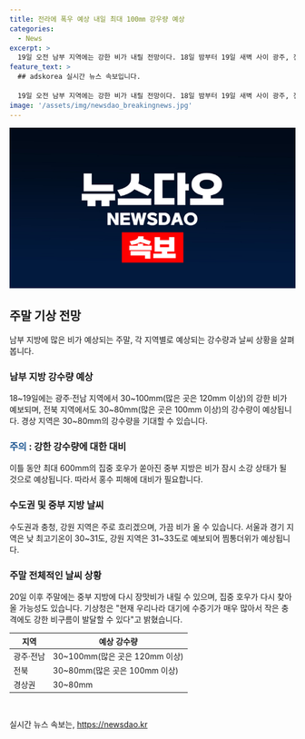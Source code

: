 ```yaml
---
title: 전라에 폭우 예상 내일 최대 100㎜ 강우량 예상
categories:
  - News
excerpt: >
  19일 오전 남부 지역에는 강한 비가 내릴 전망이다. 18일 밤부터 19일 새벽 사이 광주, 전남, 경북 지역에서 시간당 20~30㎜의 강한 비가 예상됐다. 기상청은 중부 지방에 최대 600㎜의 집중 호우가 쏟아진 데 이어 비가 소강 상태를 보일 것으로 전망했다. 수도권과 충청, 강원은 흐리고 가끔 비가 오겠으며, 낮 최고기온은 서울 31도, 경기 30~31도, 강원 31~33도로 예상된다. 주말에는 장마전선이 중부 지방으로 다시 이동하면서 장맛비가 예상되며, 집중 호우가 재발할 가능성도 있다고 기상청은 밝혔다.
feature_text: >
  ## adskorea 실시간 뉴스 속보입니다.

  19일 오전 남부 지역에는 강한 비가 내릴 전망이다. 18일 밤부터 19일 새벽 사이 광주, 전남, 경북 지역에서 시간당 20~30㎜의 강한 비가 예상됐다. 기상청은 중부 지방에 최대 600㎜의 집중 호우가 쏟아진 데 이어 비가 소강 상태를 보일 것으로 전망했다. 수도권과 충청, 강원은 흐리고 가끔 비가 오겠으며, 낮 최고기온은 서울 31도, 경기 30~31도, 강원 31~33도로 예상된다. 주말에는 장마전선이 중부 지방으로 다시 이동하면서 장맛비가 예상되며, 집중 호우가 재발할 가능성도 있다고 기상청은 밝혔다.
image: '/assets/img/newsdao_breakingnews.jpg'
---
```


<p><img src="/assets/img/newsdao_breakingnews.jpg" alt="adskorea 속보" /></p>

<h2 data-ke-size="size26">주말 기상 전망</h2>

<p data-ke-size="size16">남부 지방에 많은 비가 예상되는 주말, 각 지역별로 예상되는 강수량과 날씨 상황을 살펴봅니다.</p>

<h3>남부 지방 강수량 예상</h3>

<p data-ke-size="size16">18~19일에는 광주·전남 지역에서 30~100mm(많은 곳은 120mm 이상)의 강한 비가 예보되며, 전북 지역에서도 30~80mm(많은 곳은 100mm 이상)의 강수량이 예상됩니다. 경상 지역은 30~80mm의 강수량을 기대할 수 있습니다.</p>

<h3><span style="color: #1a5490;">주의</span> : 강한 강수량에 대한 대비</h3>

<p data-ke-size="size16">이틀 동안 최대 600mm의 집중 호우가 쏟아진 중부 지방은 비가 잠시 소강 상태가 될 것으로 예상됩니다. 따라서 홍수 피해에 대비가 필요합니다.</p>

<h3>수도권 및 중부 지방 날씨</h3>

<p data-ke-size="size16">수도권과 충청, 강원 지역은 주로 흐리겠으며, 가끔 비가 올 수 있습니다. 서울과 경기 지역은 낮 최고기온이 30~31도, 강원 지역은 31~33도로 예보되어 찜통더위가 예상됩니다.</p>

<h3>주말 전체적인 날씨 상황</h3>

<p data-ke-size="size16">20일 이후 주말에는 중부 지방에 다시 장맛비가 내릴 수 있으며, 집중 호우가 다시 찾아올 가능성도 있습니다. 기상청은 "현재 우리나라 대기에 수증기가 매우 많아서 작은 충격에도 강한 비구름이 발달할 수 있다"고 밝혔습니다.</p>

<table>
    <thead>
        <tr>
            <th>지역</th>
            <th>예상 강수량</th>
        </tr>
    </thead>
    <tbody>
        <tr>
            <td>광주·전남</td>
            <td>30~100mm(많은 곳은 120mm 이상)</td>
        </tr>
        <tr>
            <td>전북</td>
            <td>30~80mm(많은 곳은 100mm 이상)</td>
        </tr>
        <tr>
            <td>경상권</td>
            <td>30~80mm</td>
        </tr>
    </tbody>
</table>

<p data-ke-size="size16">&nbsp;</p>
실시간 뉴스 속보는, <a href="https://newsdao.kr" rel="dofollow">https://newsdao.kr</a>


